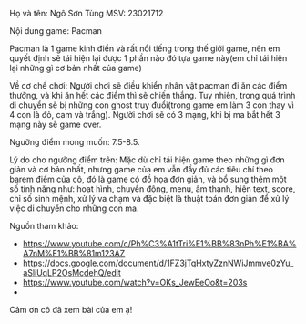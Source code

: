Họ và tên: Ngô Sơn Tùng MSV: 23021712		

Nội dung game: Pacman

Pacman là 1 game kinh điển và rất nổi tiếng trong thế giới game, nên em quyết định sẽ tái hiện lại được 1 phần nào đó tựa game này(em chỉ tái hiện lại những gì cơ bản nhất của game)

Về cơ chế chơi: Người chơi sẽ điều khiển nhân vật pacman đi ăn các điểm thưởng, và khi ăn hết các điểm thì sẽ chiến thắng. Tuy nhiên, trong quá trình di chuyển sẽ bị những con ghost truy đuổi(trong game em làm 3 con thay vì 4 con là đỏ, cam và trắng). Người chơi sẽ có 3 mạng, khi bị ma bắt hết 3 mạng này sẽ game over.

Ngưỡng điểm mong muốn: 7.5-8.5.

Lý do cho ngưỡng điểm trên: Mặc dù chỉ tái hiện game theo những gì đơn giản và cơ bản nhất, nhưng game của em vẫn đầy đủ các tiêu chí theo barem điểm của cô, đó là game có đồ họa đơn giản, và bổ sung thêm một số tính năng như: hoạt hình, chuyển động, menu, âm thanh, hiện text, score, chỉ số sinh mệnh, xử lý va chạm và đặc biệt là thuật toán đơn giản để xử lý việc di chuyển cho những con ma.

Nguồn tham khảo:
- https://www.youtube.com/c/Ph%C3%A1tTri%E1%BB%83nPh%E1%BA%A7nM%E1%BB%81m123AZ
- https://docs.google.com/document/d/1FZ3jTqHxtyZznNWiJmmve0zYu_aSliUqLP2OsMcdehQ/edit
- https://www.youtube.com/watch?v=OKs_JewEeOo&t=203s
- 
Cảm ơn cô đã xem bài của em ạ!
